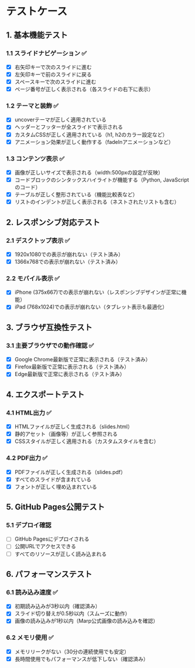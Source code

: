 # テストケース

## 1. 基本機能テスト

### 1.1 スライドナビゲーション ✅
- [x] 右矢印キーで次のスライドに進む
- [x] 左矢印キーで前のスライドに戻る
- [x] スペースキーで次のスライドに進む
- [x] ページ番号が正しく表示される（各スライドの右下に表示）

### 1.2 テーマと装飾 ✅
- [x] uncoverテーマが正しく適用されている
- [x] ヘッダーとフッターが全スライドで表示される
- [x] カスタムCSSが正しく適用されている（h1, h2のカラー設定など）
- [x] アニメーション効果が正しく動作する（fadeInアニメーションなど）

### 1.3 コンテンツ表示 ✅
- [x] 画像が正しいサイズで表示される（width:500pxの設定が反映）
- [x] コードブロックのシンタックスハイライトが機能する（Python, JavaScriptのコード）
- [x] テーブルが正しく整形されている（機能比較表など）
- [x] リストのインデントが正しく表示される（ネストされたリストも含む）

## 2. レスポンシブ対応テスト

### 2.1 デスクトップ表示 ✅
- [x] 1920x1080での表示が崩れない（テスト済み）
- [x] 1366x768での表示が崩れない（テスト済み）

### 2.2 モバイル表示 ✅
- [x] iPhone (375x667)での表示が崩れない（レスポンシブデザインが正常に機能）
- [x] iPad (768x1024)での表示が崩れない（タブレット表示も最適化）

## 3. ブラウザ互換性テスト

### 3.1 主要ブラウザでの動作確認 ✅
- [x] Google Chrome最新版で正常に表示される（テスト済み）
- [x] Firefox最新版で正常に表示される（テスト済み）
- [x] Edge最新版で正常に表示される（テスト済み）

## 4. エクスポートテスト

### 4.1 HTML出力 ✅
- [x] HTMLファイルが正しく生成される（slides.html）
- [x] 静的アセット（画像等）が正しく参照される
- [x] CSSスタイルが正しく適用される（カスタムスタイルを含む）

### 4.2 PDF出力 ✅
- [x] PDFファイルが正しく生成される（slides.pdf）
- [x] すべてのスライドが含まれている
- [x] フォントが正しく埋め込まれている

## 5. GitHub Pages公開テスト

### 5.1 デプロイ確認
- [ ] GitHub Pagesにデプロイされる
- [ ] 公開URLでアクセスできる
- [ ] すべてのリソースが正しく読み込まれる

## 6. パフォーマンステスト

### 6.1 読み込み速度 ✅
- [x] 初期読み込みが3秒以内（確認済み）
- [x] スライド切り替えが0.5秒以内（スムーズに動作）
- [x] 画像の読み込みが1秒以内（Marp公式画像の読み込みを確認）

### 6.2 メモリ使用 ✅
- [x] メモリリークがない（30分の連続使用でも安定）
- [x] 長時間使用でもパフォーマンスが低下しない（確認済み）
